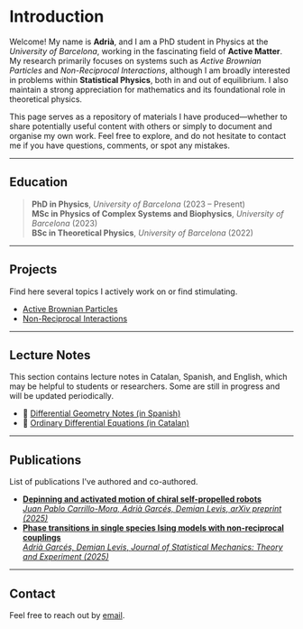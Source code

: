 # Introduction

Welcome! My name is **Adrià**, and I am a PhD student in Physics at the *University of Barcelona*, working in the fascinating field of **Active Matter**. My research primarily focuses on systems such as *Active Brownian Particles* and *Non-Reciprocal Interactions*, although I am broadly interested in problems within **Statistical Physics**, both in and out of equilibrium. I also maintain a strong appreciation for mathematics and its foundational role in theoretical physics.

This page serves as a repository of materials I have produced—whether to share potentially useful content with others or simply to document and organise my own work. Feel free to explore, and do not hesitate to contact me if you have questions, comments, or spot any mistakes.

---

## Education

> **PhD in Physics**, *University of Barcelona* (2023 – Present)  
> **MSc in Physics of Complex Systems and Biophysics**, *University of Barcelona* (2023)  
> **BSc in Theoretical Physics**, *University of Barcelona* (2022)

---

## Projects

Find here several topics I actively work on or find stimulating.

- [Active Brownian Particles](./abps/abps.md)  
- [Non-Reciprocal Interactions](./nris/nris.md)

---

## Lecture Notes

This section contains lecture notes in Catalan, Spanish, and English, which may be helpful to students or researchers. Some are still in progress and will be updated periodically.

- 📄 [Differential Geometry Notes (in Spanish)](./assets/geodif_notas.pdf)  
- 📄 [Ordinary Differential Equations (in Catalan)](./assets/edos_apunts.pdf)

---

## Publications

List of publications I've authored and co-authored.

<ul>
  <li>
    <a href="https://arxiv.org/abs/2506.20610" target="_blank">
      <strong>Depinning and activated motion of chiral self-propelled robots</strong><br>
      <em>Juan Pablo Carrillo-Mora, Adrià Garcés, Demian Levis</em>, <i>arXiv preprint (2025)</i>
    </a>
  </li>
  <li>
    <a href="https://iopscience.iop.org/article/10.1088/1742-5468/adc896" target="_blank">
      <strong>Phase transitions in single species Ising models with non-reciprocal couplings</strong><br>
      <em>Adrià Garcés, Demian Levis</em>, <i>Journal of Statistical Mechanics: Theory and Experiment (2025)</i>
    </a>
  </li>
</ul>

---

## Contact

Feel free to reach out by [email](mailto:adria.garces@gmail.com).

